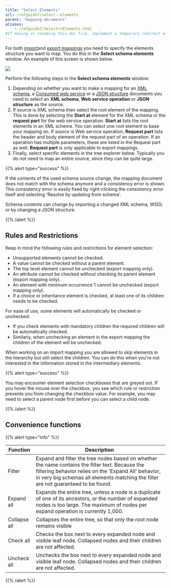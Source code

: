 ```yaml
---
title: "Select Elements"
url: /refguide7/select--elements
parent: "mapping-documents"
aliases:
    - /refguide7/Select++Elements.html
#If moving or renaming this doc file, implement a temporary redirect and let the respective team know they should update the URL in the product. See Mapping to Products for more details.
---
```



For both [import](import-mappings)and [export mappings](export-mappings) you need to specify the elements structure you want to map. You do this in the **Select schema elements** window. An example of this screen is shown below.

![](/attachments/refguide7/desktop-modeler/integration/mapping-documents/select--elements/19399143.png)

Perform the following steps in the **Select schema elements** window:

1.  Depending on whether you want to make a mapping for an [XML schema](xml-schemas), a [Consumed web service](consumed-web-services) or a [JSON structure](json-structures) documents you need to select an **XML schema**, **Web service operation** or **JSON structure** as the source.
2.  If source is XML schema then select the root element of the mapping. This is done by selecting the **Start at** element for the XML schema or the **request part** for the web service operation. **Start at** lists the root elements in an XML schema. You can select one root element to base your mapping on. If source is Web service operation, **Request part** lists the header and body element of the request part of an operation. If an operation has multiple parameters, these are listed in the Request part as well. **Request part** is only applicable to export mappings.
3.  Finally, select specific elements in the tree explorer below. Typically you do not need to map an entire source, since they can be quite large.

{{% alert type="success" %}}

If the contents of the used schema source change, the mapping document does not match with the schema anymore and a consistency error is shown. This consistency error is easily fixed by right-clicking the consistency error itself and selecting 'Resolve by updating from schema'.

Schema contents can change by importing a changed XML schema, WSDL or by changing a JSON structure.

{{% /alert %}}

## Rules and Restrictions

Keep in mind the following rules and restrictions for element selection:

*   Unsupported elements cannot be checked.
*   A value cannot be checked without a parent element.
*   The top level element cannot be unchecked (export mapping only).
*   An attribute cannot be checked without checking its parent element (export mapping only).
*   An element with minimum occurrence 1 cannot be unchecked (export mapping only).
*   If a choice or inheritance element is checked, at least one of its children needs to be checked.

For ease of use, some elements will automatically be checked or unchecked:

*   If you check elements with mandatory children the required children will be automatically checked. 
*   Similarly, when unchecking an element in the export mapping the children of the element will be unchecked. 

When working on an import mapping you are allowed to skip elements in the hierarchy but still select the children. You can do this when you're not interested in the information stored in the intermediary elements.

{{% alert type="success" %}}

You may encounter element selection checkboxes that are greyed out. If you hover the mouse over the checkbox, you see which rule or restriction prevents you from changing the checkbox value. For example, you may need to select a parent node first before you can select a child node.

{{% /alert %}}

## Convenience functions

{{% alert type="info" %}}

| Function | Description |
| --- | --- |
| Filter | Expand and filter the tree nodes based on whether the name contains the filter text. Because the filtering behavior relies on the 'Expand All' behavior, in very big schemas all elements matching the filter are not guaranteed to be found. |
| Expand all | Expands the entire tree, unless a node is a duplicate of one of its ancestors, or the number of expanded nodes is too large. The maximum of nodes per expand operation is currently 1,000. |
| Collapse all | Collapses the entire tree, so that only the root node remains visible |
| Check all | Checks the box next to every expanded node and visible leaf node. Collapsed nodes and their children are not affected. |
| Uncheck all | Unchecks the box next to every expanded node and visible leaf node. Collapsed nodes and their children are not affected. |

{{% /alert %}}
